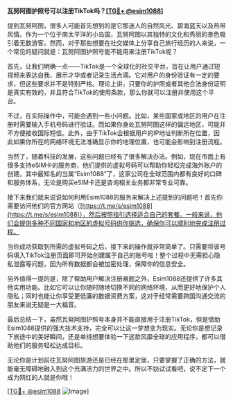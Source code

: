 **瓦努阿图护照号可以注册TikTok吗？[[TG💪+ @esim1088](https://t.me/s/esim1088)]**

提到瓦努阿图，很多人可能首先想到的是它那迷人的自然风光、碧海蓝天以及热带风情。作为一个位于南太平洋的小岛国，瓦努阿图以其独特的文化和秀丽的景色吸引着无数游客。然而，对于那些想要在社交媒体上分享自己旅行经历的人来说，一个常见的疑问就是：瓦努阿图护照号能不能用来注册TikTok呢？

首先，让我们明确一点——TikTok是一个全球化的社交平台，旨在让用户通过短视频来表达自我、展示才华或者记录生活点滴。它对用户的身份验证有一定的要求，但这些要求并不是特别严格。理论上讲，只要你的护照或者其他合法身份证明是真实有效的，并且符合TikTok的使用条款，那么你就可以注册并使用这个平台。

不过，在实际操作中，可能会遇到一些小问题。比如，某些国家或地区的用户在注册时需要输入手机号码进行验证。而如果你身处瓦努阿图这样的偏远地区，可能并不方便接收国际短信。此外，由于TikTok会根据用户的IP地址判断所在位置，因此如果你所在的网络环境无法准确显示你的地理位置，也可能会影响到注册流程。

当然了，随着科技的发展，这些问题已经有了很多解决办法。例如，现在市面上有很多支持eSIM卡的服务商，他们提供的虚拟号码可以帮助你轻松完成海外账户的创建。其中最知名的当属“Esim1088”了，这家公司在全球范围内都有良好的口碑和服务体系，无论是购买eSIM卡还是咨询相关业务都非常专业可靠。

接下来我们就来说说如何利用Esim1088的服务来解决上述提到的问题吧！首先你需要访问他们的官方网站（[https://t.me/s/esim1088](https://t.me/s/esim1088)），然后按照指引选择适合自己的套餐。一般来说，他们会提供多种不同国家和地区的虚拟号码供你挑选，确保你可以顺利地完成注册过程。

当你成功获取到所需的虚拟号码之后，接下来的操作就非常简单了。只需要将该号码填入TikTok注册页面即可开始创建属于自己的账号啦！整个过程中无需担心隐私泄露等问题，因为所有数据都会被加密处理，保障你的信息安全。

另外值得一提的是，除了帮助用户解决注册难题之外，Esim1088还提供了许多其他实用功能。比如它可以让你随时随地切换不同的网络环境，从而更好地保护个人隐私；同时也能让你享受更低廉的数据资费方案，这对于经常需要跨国沟通交流的朋友来说无疑是一大福音。

最后总结一下，虽然瓦努阿图护照号本身并不能直接用于注册TikTok，但是借助Esim1088提供的强大技术支持，完全可以让这一梦想变为现实。无论你是想记录下旅途中的美好瞬间，还是单纯想要体验一下这款风靡全球的应用程序，都可以借助他们的服务轻松达成目标。

无论你是计划前往瓦努阿图旅游还是已经在那里定居，只要掌握了正确的方法，就能毫无障碍地融入到这个充满活力的世界之中。所以不妨试试看吧，说不定下一个成为网红的人就是你哦！

[[TG💪+ @esim1088](https://t.me/s/esim1088) ![Image](https://i.postimg.cc/4NQfJmqS/Snipaste-2025-05-13-00-14-12.png)]